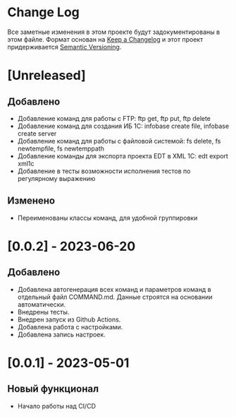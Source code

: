 # Change Log

Все заметные изменения в этом проекте будут задокументированы в этом файле.
Формат основан на [Keep a Changelog](http://keepachangelog.com/) и этот проект придерживается [Semantic Versioning](http://semver.org/).

# [Unreleased]

## Добавлено

* Добавление команд для работы с FTP: ftp get, ftp put, ftp delete
* Добавление команд для создания ИБ 1С: infobase create file, infobase create server
* Добавление команд для работы с файловой системой: fs delete, fs newtempfile, fs newtemppath
* Добавление команды для экспорта проекта EDT в XML 1C: edt export xml1c
* Добавление в тесты возможности исполнения тестов по регулярному выражению

## Изменено

* Переименованы классы команд, для удобной группировки

# [0.0.2] - 2023-06-20

## Добавлено

* Добавлена автогенерация всех команд и параметров команд в отдельный файл COMMAND.md. Данные строятся на основании автоматически.
* Внедрены тесты.
* Внедрен запуск из Github Actions.
* Добавлена работа с настройками.
* Добавлена запись настроек.

# [0.0.1] - 2023-05-01

## Новый функционал

* Начало работы над CI/CD